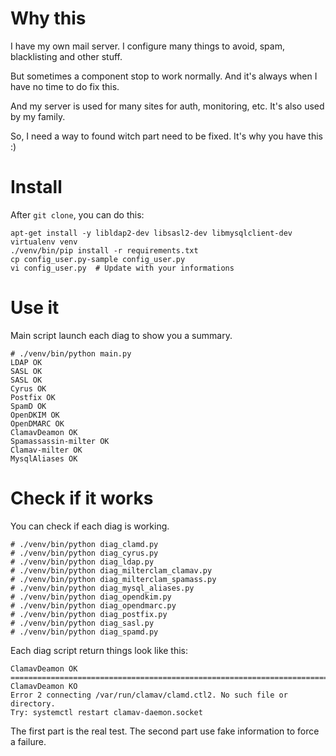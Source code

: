 # Why this

I have my own mail server. I configure many things to avoid, spam, blacklisting and other stuff.

But sometimes a component stop to work normally. And it's always when I have no time to do fix this.

And my server is used for many sites for auth, monitoring, etc. It's also used by my family.

So, I need a way to found witch part need to be fixed. It's why you have this :)

# Install

After `git clone`, you can do this:

```
apt-get install -y libldap2-dev libsasl2-dev libmysqlclient-dev
virtualenv venv
./venv/bin/pip install -r requirements.txt
cp config_user.py-sample config_user.py
vi config_user.py  # Update with your informations
```

# Use it

Main script launch each diag to show you a summary.

```
# ./venv/bin/python main.py
LDAP OK
SASL OK
SASL OK
Cyrus OK
Postfix OK
SpamD OK
OpenDKIM OK
OpenDMARC OK
ClamavDeamon OK
Spamassassin-milter OK
Clamav-milter OK
MysqlAliases OK
```

# Check if it works

You can check if each diag is working.

```
# ./venv/bin/python diag_clamd.py
# ./venv/bin/python diag_cyrus.py
# ./venv/bin/python diag_ldap.py
# ./venv/bin/python diag_milterclam_clamav.py
# ./venv/bin/python diag_milterclam_spamass.py
# ./venv/bin/python diag_mysql_aliases.py
# ./venv/bin/python diag_opendkim.py
# ./venv/bin/python diag_opendmarc.py
# ./venv/bin/python diag_postfix.py
# ./venv/bin/python diag_sasl.py
# ./venv/bin/python diag_spamd.py
```

Each diag script return things look like this:

```
ClamavDeamon OK
================================================================================
ClamavDeamon KO
Error 2 connecting /var/run/clamav/clamd.ctl2. No such file or directory.
Try: systemctl restart clamav-daemon.socket
```

The first part is the real test. The second part use fake information to force a failure.
